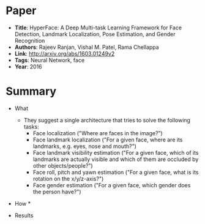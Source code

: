 # Paper

* **Title**: HyperFace: A Deep Multi-task Learning Framework for Face Detection, Landmark Localization, Pose Estimation, and Gender Recognition
* **Authors**: Rajeev Ranjan, Vishal M. Patel, Rama Chellappa
* **Link**: http://arxiv.org/abs/1603.01249v2
* **Tags**: Neural Network, face
* **Year**: 2016

# Summary

* What
  * They suggest a single architecture that tries to solve the following tasks:
    * Face localization ("Where are faces in the image?")
    * Face landmark localization ("For a given face, where are its landmarks, e.g. eyes, nose and mouth?")
    * Face landmark visibility estimation ("For a given face, which of its landmarks are actually visible and which of them are occluded by other objects/people?")
    * Face roll, pitch and yawn estimation ("For a given face, what is its rotation on the x/y/z-axis?")
    * Face gender estimation ("For a given face, which gender does the person have?")

* How
  * 

* Results
